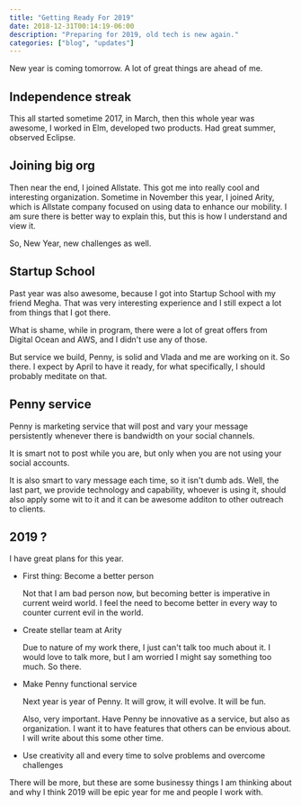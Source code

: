 ```yaml
---
title: "Getting Ready For 2019"
date: 2018-12-31T00:14:19-06:00
description: "Preparing for 2019, old tech is new again."
categories: ["blog", "updates"]
---
```


New year is coming tomorrow. A lot of great things are ahead of me. 

## Independence streak

This all started sometime 2017, in March, then this whole year was awesome, I worked in Elm, developed two products. Had great summer, observed Eclipse. 

## Joining big org

Then near the end, I joined Allstate. This got me into really cool and interesting organization. Sometime in November this year, I joined Arity, which is Allstate company focused on using data to enhance our mobility. I am sure there is better way to explain this, but this is how I understand and view it.

So, New Year, new challenges as well.

## Startup School

Past year was also awesome, because I got into Startup School with my friend Megha. That was very interesting experience and I still expect a lot from things that I got there. 

What is shame, while in program, there were a lot of great offers from Digital Ocean and AWS, and I didn't use any of those.

But service we build, Penny, is solid and Vlada and me are working on it. So there. I expect by April to have it ready, for what specifically, I should probably meditate on that.

## Penny service

Penny is marketing service that will post and vary your message persistently whenever there is bandwidth on your social channels. 

It is smart not to post while you are, but only when you are not using your social accounts.

It is also smart to vary message each time, so it isn't dumb ads. Well, the last part, we provide technology and capability, whoever is using it, should also apply some wit to it and it can be awesome additon to other outreach to clients.

## 2019 ?

I have great plans for this year. 

  * First thing: Become a better person
    
    Not that I am bad person now, but becoming better is imperative in current weird world. I feel the need to become better in every way to counter current evil in the world.
  
  * Create stellar team at Arity

    Due to nature of my work there, I just can't talk too much about it. I would love to talk more, but I am worried I might say something too much. So there.

  * Make Penny functional service

    Next year is year of Penny. It will grow, it will evolve. It will be fun.

    Also, very important. Have Penny be innovative as a service, but also as organization. I want it to have features that others can be envious about. I will write about this some other time.

  * Use creativity all and every time to solve problems and overcome challenges

  There will be more, but these are some businessy things I am thinking about and why I think 2019 will be epic year for me and people I work with.

